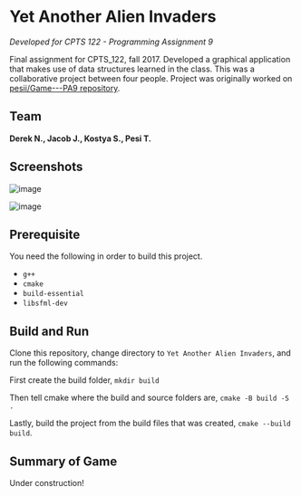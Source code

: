 # Yet Another Alien Invaders
*Developed for CPTS 122 - Programming Assignment 9*

Final assignment for CPTS_122, fall 2017. Developed a graphical application that makes use of data structures learned in the class. This was a collaborative project between four people. Project was originally worked on [pesii/Game---PA9 repository](https://github.com/pesii/Game---PA9).

## Team
**Derek N., Jacob J., Kostya S., Pesi T.**

## Screenshots

![image](https://user-images.githubusercontent.com/34149684/128998343-f1da9bd9-fbde-485b-83b9-c56b19f3e254.png)

![image](https://user-images.githubusercontent.com/34149684/128998408-2a8930b2-3b6f-4170-b6d2-04e580a88a39.png)

## Prerequisite

You need the following in order to build this project.
* `g++`
* `cmake`
* `build-essential`
* `libsfml-dev`

## Build and Run

Clone this repository, change directory to `Yet Another Alien Invaders`, and run the following commands:

First create the build folder, `mkdir build`

Then tell cmake where the build and source folders are, `cmake -B build -S .`

Lastly, build the project from the build files that was created, `cmake --build build`.

## Summary of Game

Under construction!
